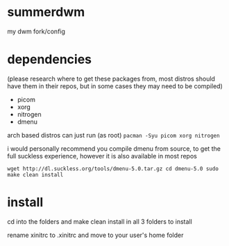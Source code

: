 # summerdwm
my dwm fork/config

# dependencies
(please research where to get these packages from, most distros should have them in their repos, but in some cases they may need to be compiled)
- picom
- xorg
- nitrogen
- dmenu

arch based distros can just run (as root)
``pacman -Syu picom xorg nitrogen``

i would personally recommend you compile dmenu from source, to get the full suckless experience, however it is also available in most repos

``wget http://dl.suckless.org/tools/dmenu-5.0.tar.gz
cd dmenu-5.0
sudo make clean install``

# install
cd into the folders and make clean install in all 3 folders to install

rename xinitrc to .xinitrc and move to your user's home folder
